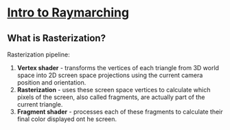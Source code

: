 # [Intro to Raymarching](https://youtu.be/khblXafu7iA)

## What is Rasterization?

Rasterization pipeline:

1. **Vertex shader** - transforms the vertices of each triangle from 3D world space into 2D screen space projections using the current camera position and orientation.
2. **Rasterization** - uses these screen space vertices to calculate which pixels of the screen, also called fragments, are actually part of the current triangle.
3. **Fragment shader** - processes each of these fragments to calculate their final color displayed ont he screen.

